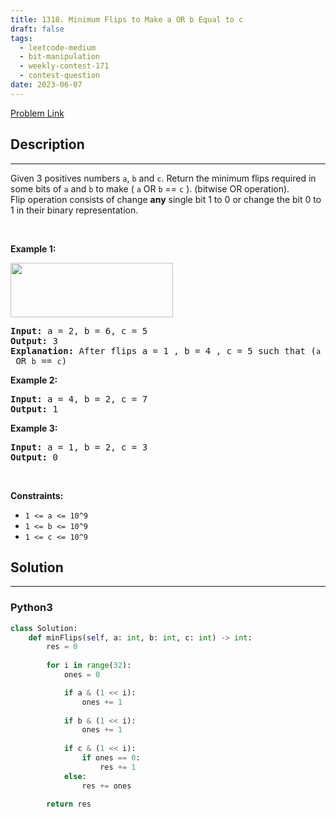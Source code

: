 ```yaml
---
title: 1318. Minimum Flips to Make a OR b Equal to c
draft: false
tags: 
  - leetcode-medium
  - bit-manipulation
  - weekly-contest-171
  - contest-question
date: 2023-06-07
---
```


[Problem Link](https://leetcode.com/problems/minimum-flips-to-make-a-or-b-equal-to-c/)

## Description

---
<p>Given 3 positives numbers <code>a</code>, <code>b</code> and <code>c</code>. Return the minimum flips required in some bits of <code>a</code> and <code>b</code> to make (&nbsp;<code>a</code> OR <code>b</code> == <code>c</code>&nbsp;). (bitwise OR operation).<br />
Flip operation&nbsp;consists of change&nbsp;<strong>any</strong>&nbsp;single bit 1 to 0 or change the bit 0 to 1&nbsp;in their binary representation.</p>

<p>&nbsp;</p>
<p><strong class="example">Example 1:</strong></p>

<p><img alt="" src="https://assets.leetcode.com/uploads/2020/01/06/sample_3_1676.png" style="width: 260px; height: 87px;" /></p>

<pre>
<strong>Input:</strong> a = 2, b = 6, c = 5
<strong>Output:</strong> 3
<strong>Explanation: </strong>After flips a = 1 , b = 4 , c = 5 such that (<code>a</code> OR <code>b</code> == <code>c</code>)</pre>

<p><strong class="example">Example 2:</strong></p>

<pre>
<strong>Input:</strong> a = 4, b = 2, c = 7
<strong>Output:</strong> 1
</pre>

<p><strong class="example">Example 3:</strong></p>

<pre>
<strong>Input:</strong> a = 1, b = 2, c = 3
<strong>Output:</strong> 0
</pre>

<p>&nbsp;</p>
<p><strong>Constraints:</strong></p>

<ul>
	<li><code>1 &lt;= a &lt;= 10^9</code></li>
	<li><code>1 &lt;= b&nbsp;&lt;= 10^9</code></li>
	<li><code>1 &lt;= c&nbsp;&lt;= 10^9</code></li>
</ul>

## Solution

---
### Python3
``` py title='minimum-flips-to-make-a-or-b-equal-to-c'
class Solution:
    def minFlips(self, a: int, b: int, c: int) -> int:
        res = 0
        
        for i in range(32):
            ones = 0

            if a & (1 << i):
                ones += 1
            
            if b & (1 << i):
                ones += 1
            
            if c & (1 << i):
                if ones == 0:
                    res += 1
            else:
                res += ones

        return res


```

